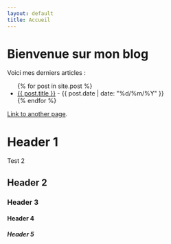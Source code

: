 ```yaml
---
layout: default
title: Accueil
---
```


# Bienvenue sur mon blog

Voici mes derniers articles :

<ul>
  {% for post in site.post %}
    <li>
      <a href="{{ post.url }}">{{ post.title }}</a> - {{ post.date | date: "%d/%m/%Y" }}
    </li>
  {% endfor %}
</ul>



[Link to another page](./another-page.html).



# Header 1

Test 2 

## Header 2


### Header 3



#### Header 4



##### Header 5


